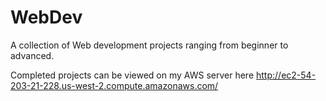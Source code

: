 # WebDev
A collection of Web development projects ranging from beginner to advanced. 

Completed projects can be viewed on my AWS server here http://ec2-54-203-21-228.us-west-2.compute.amazonaws.com/
